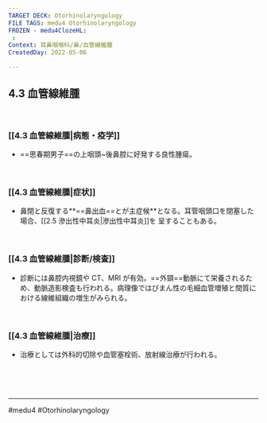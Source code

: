 ```yaml
---
TARGET DECK: Otorhinolaryngology
FILE TAGS: medu4 Otorhinolaryngology
FROZEN - medu4ClozeHL:
 : 
Context: 耳鼻咽喉科/鼻/血管線維腫
CreatedDay: 2022-05-06

---
```


## 4.3 血管線維腫

<br>

### [[4.3 血管線維腫|病態・疫学]]
* ==思春期男子==の上咽頭~後鼻腔に好発する良性腫瘍。
<!--ID: 1651896783836-->


<br>

### [[4.3 血管線維腫|症状]]
* 鼻閉と反復する**==鼻出血==とが主症候**となる。耳管咽頭口を閉塞した場合、[[2.5 滲出性中耳炎|滲出性中耳炎]]を 呈することもある。
<!--ID: 1651896783844-->


<br>

### [[4.3 血管線維腫|診断/検査]]
* 診断には鼻腔内視鏡や CT、MRI が有効。==外頸==動脈にて栄養されるため、動脈造影検査も行われる。病理像ではびまん性の毛細血管増殖と間質における線維組織の増生がみられる。
<!--ID: 1651896783852-->


<br>

### [[4.3 血管線維腫|治療]]
* 治療としては外科的切除や血管塞栓術、放射線治療が行われる。



<br><br><br>

---
#medu4 #Otorhinolaryngology 